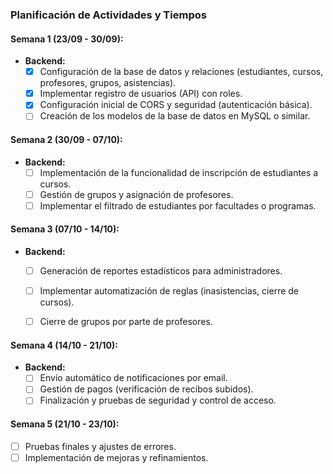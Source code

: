 ### **Planificación de Actividades y Tiempos**

#### **Semana 1 (23/09 - 30/09):**
- **Backend:**
  - [x] Configuración de la base de datos y relaciones (estudiantes, cursos, profesores, grupos, asistencias).
  - [x] Implementar registro de usuarios (API) con roles.
  - [x] Configuración inicial de CORS y seguridad (autenticación básica).
  - [ ] Creación de los modelos de la base de datos en MySQL o similar.
  
#### **Semana 2 (30/09 - 07/10):**
- **Backend:**
  - [ ] Implementación de la funcionalidad de inscripción de estudiantes a cursos.
  - [ ] Gestión de grupos y asignación de profesores.
  - [ ] Implementar el filtrado de estudiantes por facultades o programas.
  
#### **Semana 3 (07/10 - 14/10):**
- **Backend:**
  - [ ] Generación de reportes estadísticos para administradores.
  - [ ] Implementar automatización de reglas (inasistencias, cierre de cursos).
  - [ ] Cierre de grupos por parte de profesores.
  

#### **Semana 4 (14/10 - 21/10):**
- **Backend:**
  - [ ] Envío automático de notificaciones por email.
  - [ ] Gestión de pagos (verificación de recibos subidos).
  - [ ] Finalización y pruebas de seguridad y control de acceso.

#### **Semana 5 (21/10 - 23/10):**
- [ ] Pruebas finales y ajustes de errores.
- [ ] Implementación de mejoras y refinamientos.